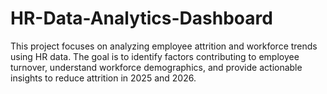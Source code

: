 # HR-Data-Analytics-Dashboard
This project focuses on analyzing employee attrition and workforce trends using HR data. The goal is to identify factors contributing to employee turnover, understand workforce demographics, and provide actionable insights to reduce attrition in 2025 and 2026.
